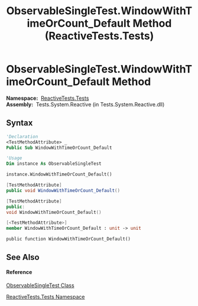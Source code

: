 ﻿---
title: ObservableSingleTest.WindowWithTimeOrCount_Default Method  (ReactiveTests.Tests)
TOCTitle: WindowWithTimeOrCount_Default Method
ms:assetid: M:ReactiveTests.Tests.ObservableSingleTest.WindowWithTimeOrCount_Default
ms:mtpsurl: https://msdn.microsoft.com/en-us/library/reactivetests.tests.observablesingletest.windowwithtimeorcount_default(v=VS.103)
ms:contentKeyID: 36619271
ms.date: 06/28/2011
mtps_version: v=VS.103
f1_keywords:
- ReactiveTests.Tests.ObservableSingleTest.WindowWithTimeOrCount_Default
dev_langs:
- CSharp
- JScript
- VB
- FSharp
- c++
---

# ObservableSingleTest.WindowWithTimeOrCount\_Default Method

**Namespace:**  [ReactiveTests.Tests](hh289046\(v=vs.103\).md)  
**Assembly:**  Tests.System.Reactive (in Tests.System.Reactive.dll)

## Syntax

``` vb
'Declaration
<TestMethodAttribute> _
Public Sub WindowWithTimeOrCount_Default
```

``` vb
'Usage
Dim instance As ObservableSingleTest

instance.WindowWithTimeOrCount_Default()
```

``` csharp
[TestMethodAttribute]
public void WindowWithTimeOrCount_Default()
```

``` c++
[TestMethodAttribute]
public:
void WindowWithTimeOrCount_Default()
```

``` fsharp
[<TestMethodAttribute>]
member WindowWithTimeOrCount_Default : unit -> unit 
```

``` jscript
public function WindowWithTimeOrCount_Default()
```

## See Also

#### Reference

[ObservableSingleTest Class](hh315143\(v=vs.103\).md)

[ReactiveTests.Tests Namespace](hh289046\(v=vs.103\).md)

